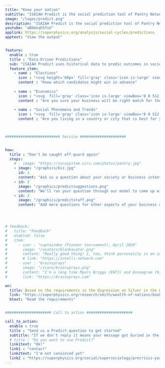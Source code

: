 ```yaml
---
title: "Know your nation"
subtitle: "ISAIAH Predict is the social prediction tool of Pantry Network and Supersociology"
image: "/logos/predict.png"
description: "ISAIAH Predict is the social prediction tool of Pantry Network and Supersociology"
youtube: "aBb6eqh5fsU"
applink: https://superphysics.org/analysis/social-cycles/predictions
apptext: "View the output"


feature:
  enable : true
  title : "Data-Driven Predictions"
  sub: "ISAIAH Predict uses historical data to predic outcomes in society"
  feature_item:
    - name : "Elections"
      icon : "<svg height='60px' fill='gray' class='icon is-large' viewBox='0 0 448 512'><path d='M224 256c70.7 0 128-57.3 128-128S294.7 0 224 0 96 57.3 96 128s57.3 128 128 128zm95.8 32.6L272 480l-32-136 32-56h-96l32 56-32 136-47.8-191.4C56.9 292 0 350.3 0 422.4V464c0 26.5 21.5 48 48 48h352c26.5 0 48-21.5 48-48v-41.6c0-72.1-56.9-130.4-128.2-133.8z'/></svg>"
      content : "Know which candidates might win in advance"
      
    - name : "Economics"
      icon : "<svg  fill='gray' class='icon is-large' viewBox='0 0 512 512'><path d='M496 384H64V80c0-8.84-7.16-16-16-16H16C7.16 64 0 71.16 0 80v336c0 17.67 14.33 32 32 32h464c8.84 0 16-7.16 16-16v-32c0-8.84-7.16-16-16-16zM464 96H345.94c-21.38 0-32.09 25.85-16.97 40.97l32.4 32.4L288 242.75l-73.37-73.37c-12.5-12.5-32.76-12.5-45.25 0l-68.69 68.69c-6.25 6.25-6.25 16.38 0 22.63l22.62 22.62c6.25 6.25 16.38 6.25 22.63 0L192 237.25l73.37 73.37c12.5 12.5 32.76 12.5 45.25 0l96-96 32.4 32.4c15.12 15.12 40.97 4.41 40.97-16.97V112c.01-8.84-7.15-16-15.99-16z'/></svg>"
      content : "Are you sure your business will be right match for the coming economy?"
      
    - name : "Social Phenomena and Trends"
      icon : "<svg  fill='gray' class='icon is-large' viewBox='0 0 512 512'><path d='M500 384c6.6 0 12 5.4 12 12v40c0 6.6-5.4 12-12 12H12c-6.6 0-12-5.4-12-12V76c0-6.6 5.4-12 12-12h40c6.6 0 12 5.4 12 12v308h436zM372.7 159.5L288 216l-85.3-113.7c-5.1-6.8-15.5-6.3-19.9 1L96 248v104h384l-89.9-187.8c-3.2-6.5-11.4-8.7-17.4-4.7z'/></svg>"
      content : "Are you living in a country or city that is best for you?"
      


######################### Service #####################


how:
  title : "Don't be caught off-guard again"  
  steps:
    # - image: "https://sorasystem.sirv.com/photos/pantry.jpg"
    - image: "/graphics/biz.jpg"
      id: 1
      content: "Ask us a question about your society or business intention"  
    - id: 2
      image: "/graphics/predictsuggestions.png"
      content: "We'll run your question through our model to come up with an answer"
    - id: 3
      image: "/graphics/predictstaff.png"
      content: "Add more questions for other aspects of your business or field of interest"




# feedback:
#   title: "Feedback"
#   enabled: false
#   item:
#     - user : "captaindex (Pioneer tournament), April 2020"
#       image: "/avatars/blankavatar.png"
#       content: "Really good thing! I, too, think personality is an important factor in many fields"
#       # link: "https://intelli-network.com"
#     - user : "brainsprays"
#       image: "/icons/brainsprays.png"
#       content: "I'm a long time Myers Briggs (ENTJ) and Enneagram (9) fan so love this stuff" 
#       link: "https://brainsprays.com"

wn:
  title: Based on the requirements in the Digression on Silver in the Wealth of Nations
  link: "https://superphysics.org/research/smith/wealth-of-nations/book-1/chapter-8d"
  btext: "Read the requirements"


##################### Call to action #####################

call_to_action:
  enable : true
  title : "Send us a Predict-question to get started"
  subtitle: "If we don't reply it means your message got buried in the spam, so please send it again or multiple times"  
  # title : "Do you want to use Predict?"
  link1text: "Ok!"
  link1 : "contact"
  link2text: "I'm not convinced yet"
  link2 : "https://superphysics.org/social/supersociology/precrisis-years/"
---
```

